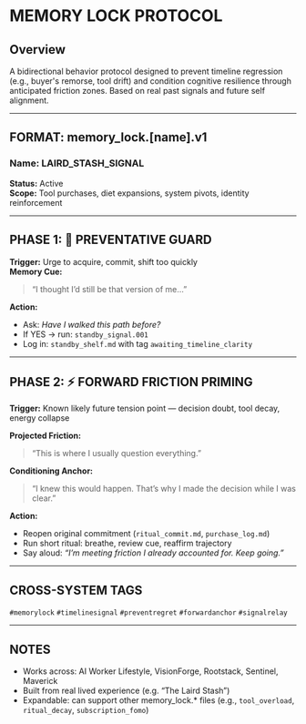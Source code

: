 # MEMORY LOCK PROTOCOL

## Overview
A bidirectional behavior protocol designed to prevent timeline regression (e.g., buyer's remorse, tool drift) and condition cognitive resilience through anticipated friction zones. Based on real past signals and future self alignment.

---

## FORMAT: memory_lock.[name].v1

### Name: LAIRD_STASH_SIGNAL
**Status:** Active  
**Scope:** Tool purchases, diet expansions, system pivots, identity reinforcement

---

## PHASE 1: 🚫 PREVENTATIVE GUARD

**Trigger:** Urge to acquire, commit, shift too quickly  
**Memory Cue:**
> “I thought I’d still be that version of me…”

**Action:**
- Ask: *Have I walked this path before?*
- If YES → run: `standby_signal.001`
- Log in: `standby_shelf.md` with tag `awaiting_timeline_clarity`

---

## PHASE 2: ⚡ FORWARD FRICTION PRIMING

**Trigger:** Known likely  future tension point — decision doubt, tool decay, energy collapse

**Projected Friction:**
> “This is where I usually question everything.”

**Conditioning Anchor:**
> “I knew this would happen. That’s why I made the decision while I was clear.”

**Action:**
- Reopen original commitment (`ritual_commit.md`, `purchase_log.md`)
- Run short ritual: breathe, review cue, reaffirm trajectory
- Say aloud: *“I’m meeting friction I already accounted for. Keep going.”*

---

## CROSS-SYSTEM TAGS
`#memorylock` `#timelinesignal` `#preventregret` `#forwardanchor` `#signalrelay`

---

## NOTES
- Works across: AI Worker Lifestyle, VisionForge, Rootstack, Sentinel, Maverick
- Built from real lived experience (e.g. “The Laird Stash”)
- Expandable: can support other memory_lock.* files (e.g., `tool_overload`, `ritual_decay`, `subscription_fomo`)
